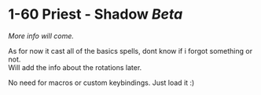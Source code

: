 # 1-60 Priest - Shadow _Beta_

_More info will come._

As for now it cast all of the basics spells, dont know if i forgot something or not.  
Will add the info about the rotations later.

No need for macros or custom keybindings. Just load it :)